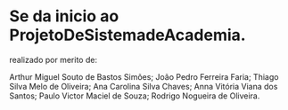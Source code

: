 ﻿# Se da inicio ao ProjetoDeSistemadeAcademia. 
 realizado por merito de:
 
Arthur Miguel Souto de Bastos Simões;
João Pedro Ferreira Faria;
Thiago Silva Melo de Oliveira;
Ana Carolina Silva Chaves;
Anna Vitória Viana dos Santos;
Paulo Victor Maciel de Souza;
Rodrigo Nogueira de Oliveira.

